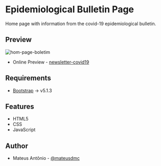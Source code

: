 # Epidemiological Bulletin Page
Home page with information from the covid-19 epidemiological bulletin.

## Preview
![hom-page-boletim](https://user-images.githubusercontent.com/61219090/136707968-811fc7b4-20d8-4f98-9b70-a5d087caff31.png)
- Online Preview - [newsletter-covid19](https://newsletter-covid19.herokuapp.com/)

## Requirements
- [Bootstrap](https://getbootstrap.com/) -> v5.1.3

## Features
- HTML5
- CSS
- JavaScript

## Author
- Mateus Antônio - [@mateusdmc](https://www.linkedin.com/in/mateus-ant%C3%B4nio-206a06179/)
